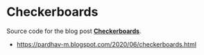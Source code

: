 # Checkerboards

Source code for the blog post **[Checkerboards](https://pardhav-m.blogspot.com/2020/06/checkerboards.html)**.

- https://pardhav-m.blogspot.com/2020/06/checkerboards.html
